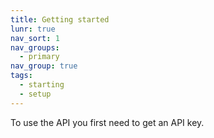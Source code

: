 ```yaml
---
title: Getting started
lunr: true
nav_sort: 1
nav_groups:
  - primary
nav_group: true
tags:
  - starting
  - setup
---
```

To use the API you first need to get an API key.
